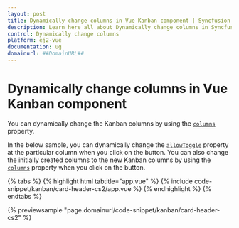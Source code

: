 ```yaml
---
layout: post
title: Dynamically change columns in Vue Kanban component | Syncfusion
description: Learn here all about Dynamically change columns in Syncfusion Vue Kanban component of Syncfusion Essential JS 2 and more.
control: Dynamically change columns 
platform: ej2-vue
documentation: ug
domainurl: ##DomainURL##
---
```


# Dynamically change columns in Vue Kanban component

You can dynamically change the Kanban columns by using the [`columns`](https://ej2.syncfusion.com/vue/documentation/api/kanban/#columns) property.

In the below sample, you can dynamically change the [`allowToggle`](https://ej2.syncfusion.com/vue/documentation/api/kanban/columnsModel/#allowtoggle) property at the particular column when you click on the button. You can also change the initially created columns to the new Kanban columns by using the [`columns`](https://ej2.syncfusion.com/vue/documentation/api/kanban/#columns) property when you click on the button.

{% tabs %}
{% highlight html tabtitle="app.vue" %}
{% include code-snippet/kanban/card-header-cs2/app.vue %}
{% endhighlight %}
{% endtabs %}
        
{% previewsample "page.domainurl/code-snippet/kanban/card-header-cs2" %}